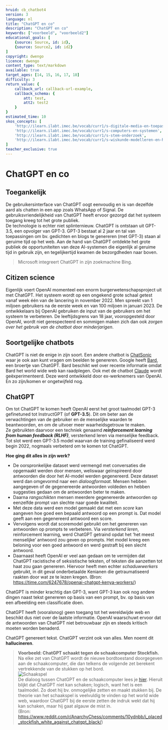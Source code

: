```yaml
---
hruid: cb_chatbot4
version: 3
language: nl
title: "ChatGPT en co"
description: "ChatGPT en co"
keywords: ["voorbeeld", "voorbeeld2"]
educational_goals: [
    {source: Source, id: id}, 
    {source: Source2, id: id2}
]
copyright: dwengo
licence: dwengo
content_type: text/markdown
available: true
target_ages: [14, 15, 16, 17, 18]
difficulty: 3
return_value: {
    callback_url: callback-url-example,
    callback_schema: {
        att: test,
        att2: test2
    }
}
estimated_time: 10
skos_concepts: [
    'http://ilearn.ilabt.imec.be/vocab/curr1/s-digitale-media-en-toepassingen', 
    'http://ilearn.ilabt.imec.be/vocab/curr1/s-computers-en-systemen', 
    'http://ilearn.ilabt.imec.be/vocab/curr1/s-stem-onderzoek', 
    'http://ilearn.ilabt.imec.be/vocab/curr1/s-wiskunde-modelleren-en-heuristiek'
]
teacher_exclusive: true
---
```


# ChatGPT en co

## Toegankelijk
De gebruikersinterface van ChatGPT oogt eenvoudig en is van dezelfde aard als chatten in een app zoals WhatsApp of Signal. De gebruiksvriendelijkheid van ChatGPT heeft ervoor gezorgd dat het systeem toegang kreeg tot het grote publiek. <br>
De technologie is echter niet splinternieuw. ChatGPT is ontstaan uit GPT-3.5, een opvolger van GPT-3. GPT-3 bestaat al 2 jaar en tal van toepassingen om bv. gedichten en blogs te genereren (met GPT-3) staan al geruime tijd op het web. Aan de hand van ChatGPT ontdekte het grote publiek de opportuniteiten van deze AI-systemen die eigenlijk al geruime tijd in gebruik zijn, en tegelijkertijd kwamen de bezorgdheden naar boven. 

> Microsoft integreert ChatGPT in zijn zoekmachine Bing.

## Citizen science
Eigenlijk voert OpenAI momenteel een enorm burgerwetenschapsproject uit met ChatGPT. Het systeem wordt op een ongekend grote schaal getest vanaf week één van de lancering in november 2022. Men spreekt van 1 miljoen gebruikers na de eerste week en van 100 miljoen in januari 2023. De ontwikkelaars bij OpenAI gebruiken de input van de gebruikers om het systeem te verbeteren. De leeftijdsgrens van 18 jaar, vooropgesteld door OpenAI, wordt niet gerespecteerd en sommigen maken zich dan ook *zorgen over het gebruik van de chatbot door minderjarigen*.

## Soortgelijke chatbots
ChatGPT is niet de enige in zijn soort. Een andere chatbot is [ChatSonic](https://writesonic.com/chat) waar je ook aan kunt vragen om beelden te genereren. Google heeft [Bard](https://bard.google.com/), een broertje van ChatGPT. Bard beschikt wel over recente informatie omdat Bard het world wide web kan raadplegen.
Ook met de chatbot [Claude](https://www.anthropic.com/index/introducing-claude) wordt geëxperimenteerd. Deze werd ontwikkeld door ex-werknemers van OpenAI. En zo zijn/komen er ongetwijfeld nog.

## ChatGPT 
Om tot ChatGPT te komen heeft OpenAI eerst het groot taalmodel GPT-3 gefinetuned tot InstructGPT (of **GPT-3.5**). Dit om beter aan de verwachtingen van de gebruiker en de menselijke waarden te beantwoorden, en om de uitvoer meer waarheidsgetrouw te maken. <br>
Ze gebruikten daarvoor een techniek genaamd ***reinforcement learning from human feedback (RLHF)***, versterkend leren via menselijke feedback.
Tot slot werd een GPT-3.5 model waarvan de training gefinaliseerd werd begin 2022, nogmaals verbeterd om te komen tot ChatGPT.

**Hoe ging dit alles in zijn werk?**
- De oorspronkelijke dataset werd vermengd met conversaties die opgemaakt werden door mensen, weliswaar geïnspireerd door antwoorden die door het AI-model werden gegenereerd. Deze dataset werd dan omgevormd naar een *dialoogformaat*. Mensen hebben aangegeven of de gegenereerde antwoorden voldeden en hebben suggesties gedaan om de antwoorden beter te maken. 
- Daarna *rangschikten* mensen meerdere gegenereerde antwoorden op eenzelfde prompt van slechte naar goede kwaliteit. 
- Met deze data werd een model gemaakt dat met een *score* kan aangeven hoe goed een bepaald antwoord op een prompt is. Dat model geeft aan een gegenereerd antwoord een score. 
- Vervolgens wordt dat scoremodel gebruikt om het genereren van antwoorden op prompts te verbeteren. Via *versterkend leren*, reinforcement learning, werd ChatGPT getraind opdat het ‘het meest menselijke’ antwoord zou geven op prompts. Het model kreeg een beloning voor een goed antwoord en werd gestraft bij een slecht antwoord.
- Daarnaast heeft OpenAI er veel aan gedaan om te vermijden dat ChatGPT racistische of seksistische teksten, of teksten die aanzetten tot haat zou gaan genereren. Hiervoor heeft men echter *schaduwwerkers* gebruikt, in dit geval onderbetaalde Kenianen die getraumatiseerd raakten door wat ze te lezen kregen. (Bron: https://time.com/6247678/openai-chatgpt-kenya-workers/)

ChatGPT is minder krachtig  dan GPT-3, want GPT-3 kan ook nog andere dingen naast tekst genereren op basis van een prompt, bv. op basis van een afbeelding een classificatie doen.

ChatGPT heeft (vooralsnog) geen toegang tot het wereldwijde web en beschikt dus niet over de laatste informatie. OpenAI waarschuwt ervoor dat de antwoorden van ChatGPT niet betrouwbaar zijn en steeds kritisch moeten worden benaderd.

ChatGPT genereert tekst. ChatGPT verzint ook van alles. Men noemt dit **hallucineren**.

> **Voorbeeld: ChatGPT schaakt tegen de schaakcomputer Stockfish.**<br>
> Na elke zet van ChatGPT wordt de nieuwe bordtoestand doorgegeven aan de schaakcomputer, die dan telkens de volgende zet berekent vertrekkende van de stukken op het bord.<br>
>![Schaakspel](https://user-images.githubusercontent.com/48352335/222217014-26aa20df-f29a-485c-a4b2-a4ef4259ab39.gif)<br>
> De dialoog tussen ChatGPT en de schaakcomputer lees je [hier](https://pastebin.com/X6kBRTa9).
> Hieruit blijkt dat ChatGPT niet kan schaken; logisch, want het is een taalmodel. Zo doet hij bv. onmogelijke zetten en maakt stukken bij. De theorie van het schaakspel is veelvuldig te vinden op het world wide web, waardoor ChatGPT bij de eerste zetten de indruk wekt dat hij kan schaken, maar hij gaat algauw de mist in.   
> (Bron: https://www.reddit.com/r/AnarchyChess/comments/10ydnbb/i_placed_stockfish_white_against_chatgpt_black/) 


